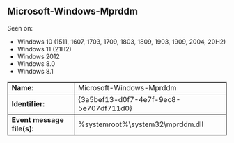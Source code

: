 ## Microsoft-Windows-Mprddm

Seen on:
* Windows 10 (1511, 1607, 1703, 1709, 1803, 1809, 1903, 1909, 2004, 20H2)
* Windows 11 (21H2)
* Windows 2012
* Windows 8.0
* Windows 8.1

<table border="1" class="docutils">
  <tbody>
    <tr>
      <td><b>Name:</b></td>
      <td>Microsoft-Windows-Mprddm</td>
    </tr>
    <tr>
      <td><b>Identifier:</b></td>
      <td>{3a5bef13-d0f7-4e7f-9ec8-5e707df711d0}</td>
    </tr>
    <tr>
      <td><b>Event message file(s):</b></td>
      <td>%systemroot%\system32\mprddm.dll</td>
    </tr>
  </tbody>
</table>

&nbsp;

